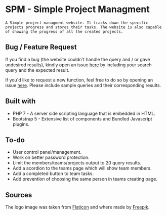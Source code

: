 SPM - Simple Project Managment
==============================
`A Simple project managment website. It tracks down the specific projects progress and stores their tasks. The website is also capable of showing the progress of all the created projects.`
	
Bug / Feature Request
---------------------
If you find a bug (the website couldn't handle the query and / or gave undesired results), kindly open an issue [here](https://github.com/TheHypenosis/SimpleProjectManager/issues/new) by including your search query and the expected result.  
  
If you'd like to request a new function, feel free to do so by opening an issue [here](https://github.com/TheHypenosis/SimpleProjectManager/issues/new). Please include sample queries and their corresponding results.  

Built with
----------
* PHP 7 - A server side scripting language that is embedded in HTML.
* Bootstrap 5 - Extensive list of components and Bundled Javascript plugins.  

To-do
-----
* User control panel/management.
* Work on better password protection.
* Limit the members/teams/projects output to 20 query results.
* Add a acordion to the teams page which will show team members.
* Add a completed button to team tasks.
* Add prevention of choosing the same person in teams creating page.

Sources
-------
The logo image was taken from [Flaticon](https://www.flaticon.com/) and where made by [Freepik](https://www.freepik.com).